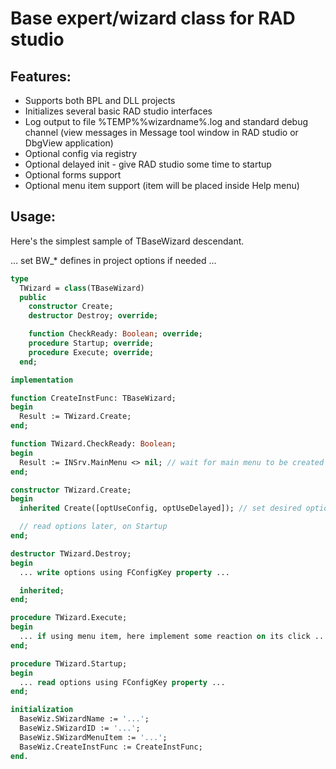 Base expert/wizard class for RAD studio
=======================================

Features:
--------
* Supports both BPL and DLL projects
* Initializes several basic RAD studio interfaces
* Log output to file %TEMP%\%wizardname%.log and standard debug channel (view messages in Message tool window in RAD studio or DbgView application)
* Optional config via registry
* Optional delayed init - give RAD studio some time to startup
* Optional forms support
* Optional menu item support (item will be placed inside Help menu)

Usage:
-----

Here's the simplest sample of TBaseWizard descendant.

... set BW_* defines in project options if needed ...

```pascal
type
  TWizard = class(TBaseWizard)
  public
    constructor Create;
    destructor Destroy; override;

    function CheckReady: Boolean; override;
    procedure Startup; override;
    procedure Execute; override;
  end;

implementation

function CreateInstFunc: TBaseWizard;
begin
  Result := TWizard.Create;
end;

function TWizard.CheckReady: Boolean;
begin
  Result := INSrv.MainMenu <> nil; // wait for main menu to be created
end;

constructor TWizard.Create;
begin
  inherited Create([optUseConfig, optUseDelayed]); // set desired options

  // read options later, on Startup
end;

destructor TWizard.Destroy;
begin
  ... write options using FConfigKey property ...

  inherited;
end;

procedure TWizard.Execute;
begin
  ... if using menu item, here implement some reaction on its click ...
end;

procedure TWizard.Startup;
begin
  ... read options using FConfigKey property ...
end;

initialization
  BaseWiz.SWizardName := '...';
  BaseWiz.SWizardID := '...';
  BaseWiz.SWizardMenuItem := '...';
  BaseWiz.CreateInstFunc := CreateInstFunc;
end.
```
